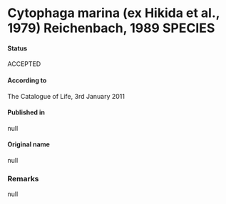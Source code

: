 # Cytophaga marina (ex Hikida et al., 1979) Reichenbach, 1989 SPECIES

#### Status
ACCEPTED

#### According to
The Catalogue of Life, 3rd January 2011

#### Published in
null

#### Original name
null

### Remarks
null